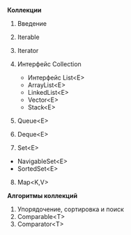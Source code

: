 **Коллекции**

1. Введение
2. Iterable 
3. Iterator 
4. Интерфейс Collection 
   - Интерфейс List\<E>
   - ArrayList\<E>
   - LinkedList\<E>
   - Vector\<E>
   - Stack\<E>

5. Queue\<E>
6. Deque\<E>
7. Set\<E>
  - NavigableSet\<E>
  - SortedSet\<E>
8. Map\<K,V>

**Алгоритмы коллекций**
1. Упорядочение, сортировка и поиск
2. Comparable\<T>
3. Comparator\<T>
